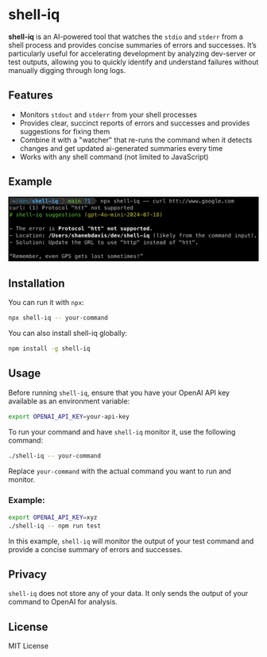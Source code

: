 # shell-iq

**shell-iq** is an AI-powered tool that watches the `stdio` and `stderr` from a shell process and provides concise summaries of errors and successes. It’s particularly useful for accelerating development by analyzing dev-server or test outputs, allowing you to quickly identify and understand failures without manually digging through long logs.

## Features

- Monitors `stdout` and `stderr` from your shell processes
- Provides clear, succinct reports of errors and successes and provides suggestions for fixing them
- Combine it with a "watcher" that re-runs the command when it detects changes and get updated ai-generated summaries every time
- Works with any shell command (not limited to JavaScript)

## Example

![image](https://github.com/shanebdavis/shell-iq/raw/main/example.png)

## Installation

You can run it with `npx`:

```bash
npx shell-iq -- your-command
```

You can also install shell-iq globally:

```bash
npm install -g shell-iq
```

## Usage

Before running `shell-iq`, ensure that you have your OpenAI API key available as an environment variable:

```bash
export OPENAI_API_KEY=your-api-key
```

To run your command and have `shell-iq` monitor it, use the following command:

```bash
./shell-iq -- your-command
```

Replace `your-command` with the actual command you want to run and monitor.

### Example:

```bash
export OPENAI_API_KEY=xyz
./shell-iq -- npm run test
```

In this example, `shell-iq` will monitor the output of your test command and provide a concise summary of errors and successes.

## Privacy

`shell-iq` does not store any of your data. It only sends the output of your command to OpenAI for analysis.

## License

MIT License
